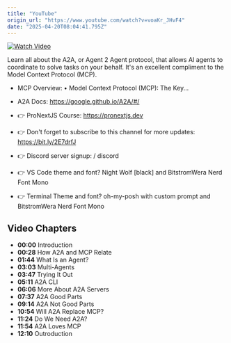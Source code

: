 ```yaml
---
title: "YouTube"
origin_url: "https://www.youtube.com/watch?v=voaKr_JHvF4"
date: "2025-04-20T08:04:41.795Z"
---
```


[![Watch Video](https://img.youtube.com/vi/voaKr_JHvF4/maxresdefault.jpg)](https://www.youtube.com/watch?v=voaKr_JHvF4)

Learn all about the A2A, or Agent 2 Agent protocol, that allows AI agents to coordinate to solve tasks on your behalf. It's an excellent compliment to the Model Context Protocol (MCP).

- MCP Overview:    • Model Context Protocol (MCP): The Key...  
- A2A Docs: https://google.github.io/A2A/#/

- 👉 ProNextJS Course: https://pronextjs.dev
- 👉 Don't forget to subscribe to this channel for more updates: https://bit.ly/2E7drfJ
- 👉 Discord server signup:   / discord  
- 👉 VS Code theme and font? Night Wolf [black] and BitstromWera Nerd Font Mono
- 👉 Terminal Theme and font? oh-my-posh with custom prompt and BitstromWera Nerd Font Mono

## Video Chapters

- **00:00** Introduction
- **00:28** How A2A and MCP Relate
- **01:44** What Is an Agent?
- **03:03** Multi-Agents
- **03:47** Trying It Out
- **05:11** A2A CLI
- **06:06** More About A2A Servers
- **07:37** A2A Good Parts
- **09:14** A2A Not Good Parts
- **10:54** Will A2A Replace MCP?
- **11:24** Do We Need A2A?
- **11:54** A2A Loves MCP
- **12:10** Outroduction

